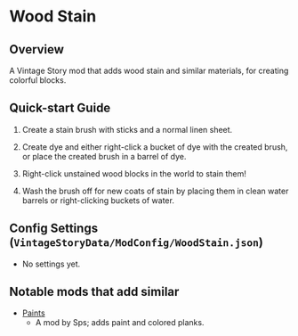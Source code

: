 Wood Stain
=================

Overview
--------

A Vintage Story mod that adds wood stain and similar materials, for creating colorful blocks.

Quick-start Guide
--------

1. Create a stain brush with sticks and a normal linen sheet.

2. Create dye and either right-click a bucket of dye with the created brush, or place the created brush in a barrel of dye.

3. Right-click unstained wood blocks in the world to stain them!

4. Wash the brush off for new coats of stain by placing them in clean water barrels or right-clicking buckets of water.


Config Settings (`VintageStoryData/ModConfig/WoodStain.json`)
--------

 - No settings yet.


Notable mods that add similar
--------

 - [Paints](https://mods.vintagestory.at/show/mod/522)
    - A mod by Sps; adds paint and colored planks.

